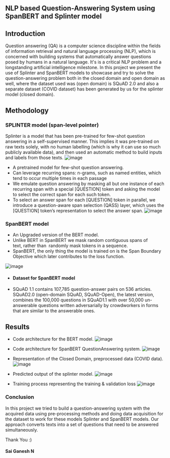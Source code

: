 ## **NLP based Question-Answering System using SpanBERT and Splinter model**


## Introduction
Question answering (QA) is a computer science discipline within the fields of information retrieval and natural language processing (NLP), which is concerned with building systems that automatically answer questions posed by humans in a natural language. It's is a critical NLP problem and a longstanding artificial intelligence milestone. In this project we present the use of Splinter and SpanBERT models to showcase and try to solve the question-answering problem both in the closed domain and open domain as well, where the dataset used was (open domain) is SQuAD 2.0 and also a separate dataset (COVID dataset) has been generated by us for the splinter model (closed domain).

## Methodology

### SPLINTER model (span-level pointer)

Splinter is a model that has been pre-trained for few-shot question answering in a self-supervised manner. This implies it was pre-trained on raw texts solely, with no human labelling (which is why it can use so much publicly available data), and then used an automatic method to build inputs and labels from those texts.
![image](https://user-images.githubusercontent.com/53213766/174388862-e8a758b3-88ba-4270-9fdc-6fb5f20e5869.png)

- A pretrained model for few-shot question answering.
- Can leverage recurring spans: n-grams, such as named entities, which tend to occur multiple times in each passage 
- We emulate question answering by masking all but one instance of each recurring span with a special [QUESTION] token and asking the model to select the correct span for each such token.
- To select an answer span for each [QUESTION] token in parallel, we introduce a question-aware span selection (QASS) layer, which uses the [QUESTION] token’s representation to select the answer span.
![image](https://user-images.githubusercontent.com/53213766/174389735-5204564a-2218-42e0-9bdf-356d4b29fe2a.png)


### SpanBERT model
- An Upgraded version of the BERT model. 
- Unlike BERT in SpanBERT we mask random contiguous spans of text, rather than  randomly mask tokens in a sequence. 
- SpanBERT, the only thing the model is trained on is the Span Boundary Objective which later contributes to the loss function.

![image](https://user-images.githubusercontent.com/53213766/174389788-93e09234-7d4d-415d-99bb-856f2303f61e.png)

- #### Dataset for SpanBERT model
 - SQuAD 1.1 contains 107,785 question-answer pairs on 536 articles. SQuAD2.0 (open-domain SQuAD, SQuAD-Open), the latest version, combines the 100,000 questions in SQuAD1.1 with over 50,000 un-answerable questions written adversarially by crowdworkers in forms that are similar to the answerable ones.

## Results

- Code architecture for the BERT model.
![image](https://user-images.githubusercontent.com/53213766/174390071-ecf63589-f44d-490f-abd3-9c8f4e4147bd.png)

- Code architecture for SpanBERT QuestionAnswering system.
![image](https://user-images.githubusercontent.com/53213766/174390143-77181553-bd18-4b8d-8ec5-305087069abb.png)

- Representation of the Closed Domain, preprocessed data (COVID data).
![image](https://user-images.githubusercontent.com/53213766/174390192-82760f88-fbb8-47cf-9845-0e1a975515e6.png)

- Predicted output of the splinter model.
![image](https://user-images.githubusercontent.com/53213766/174390365-2b73b6cf-d097-4227-9211-98375588947a.png)

- Training process representing the training & validation loss
![image](https://user-images.githubusercontent.com/53213766/174390399-bf22bd64-19bf-4a64-925e-da6a0acfdda2.png)

### Conclusion

In this project we tried to build a question-answering system with the acquired data using pre-processing methods and doing data acquisition for the dataset to work for these models Splinter and SpanBERT models. Our approach converts texts into a set of questions that need to be answered simultaneously.

Thank You :)
#### Sai Ganesh N

